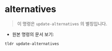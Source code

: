 # alternatives

> 이 명령은 `update-alternatives` 의 별칭입니다.

- 원본 명령의 문서 보기:

`tldr update-alternatives`
